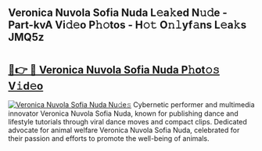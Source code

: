 ## Veronica Nuvola Sofia Nuda L𝚎a𝚔ed N𝚞𝚍e - Part-kvA Vi𝚍𝚎o P𝚑𝚘tos - H𝚘𝚝 O𝚗𝚕yf𝚊ns L𝚎a𝚔s JMQ5z

# <h2><a href="http://kfdhrw7.oniu.top/?m=Veronica+Nuvola+Sofia+Nuda">🔗👉 🔴 Veronica Nuvola Sofia Nuda P𝚑ot𝚘𝚜 V𝚒d𝚎o</a></h2>

[![Veronica Nuvola Sofia Nuda Nu𝚍e𝚜](https://i.imgur.com/0qMVB7G.gif)](http://kfdhrw7.oniu.top/?m=Veronica+Nuvola+Sofia+Nuda)
Cybernetic performer and multimedia innovator Veronica Nuvola Sofia Nuda, known for publishing dance and lifestyle tutorials through viral dance moves and compact clips. Dedicated advocate for animal welfare Veronica Nuvola Sofia Nuda, celebrated for their passion and efforts to promote the well-being of animals.  
